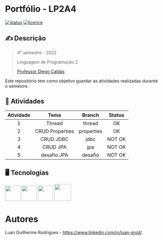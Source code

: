 # Portfólio - LP2A4
[![status](https://img.shields.io/badge/status-incompleto-yellow)](https://github.com/LuanGrod/)
[![licence](https://img.shields.io/badge/licença-NONE-red)](https://github.com/LuanGrod/PortfolioLP2A4)

## ✍️ Descrição

> 4° semestre - 2022
>
> Linguagem de Programação 2
> 
> [Professor Diego Caldas](https://github.com/diegocaldas/)
> 

Este repositório tem como objetivo guardar as atividades realizadas durante o semestre.

## 📁 Atividades


|  Atividade  |       Tema       |   Branch     | Status |
|:-----------:|:----------------:|:------------:|:------:|
|      1      |      Thread      |    thread    |   OK   |
|      2      |  CRUD Properties |  properties  |   OK   |
|      3      |    CRUD JDBC     |     jdbc     | NOT OK |
|      4      |     CRUD JPA     |     jpa      | NOT OK |
|      5      |    desafio JPA   |   desafio    | NOT OK |


## 🖥️ Tecnologias
<div>
  <img height="50" src="https://cdn.jsdelivr.net/gh/devicons/devicon/icons/java/java-original.svg"/>
  <img height="50" src="https://cdn.jsdelivr.net/gh/devicons/devicon/icons/tomcat/tomcat-original.svg"/>
  <img height="50" src="https://cdn.icon-icons.com/icons2/2107/PNG/512/file_type_maven_icon_130397.png" />
  <img height="55" src="https://cdn.icon-icons.com/icons2/3053/PNG/512/mysql_workbench_macos_bigsur_icon_189924.png" />
</div>

# Autores

Luan Guilherme Rodrigues - https://www.linkedin.com/in/luan-grod/
